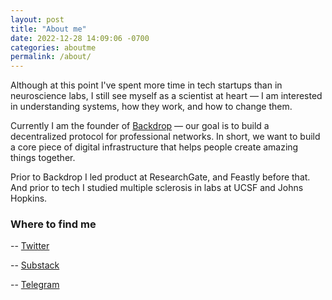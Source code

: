 ```yaml
---
layout: post
title: "About me"
date: 2022-12-28 14:09:06 -0700
categories: aboutme
permalink: /about/
---
```


Although at this point I've spent more time in tech startups than in neuroscience labs, I still see myself as a scientist at heart — I am interested in understanding systems, how they work, and how to change them.

Currently I am the founder of [Backdrop](https://backdrop.so/) — our goal is to build a decentralized protocol for professional networks. In short, we want to build a core piece of digital infrastructure that helps people create amazing things together.

Prior to Backdrop I led product at ResearchGate, and Feastly before that. And prior to tech I studied multiple sclerosis in labs at UCSF and Johns Hopkins.

### Where to find me

-- [Twitter](http://www.twitter.com/joey_Debruin)

-- [Substack](http://www.flyingpenguins.io)

-- [Telegram](http://www.t.me/jdebr)
